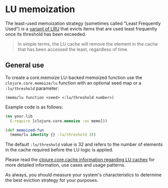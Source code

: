 # LU memoization

The least-used memoization strategy (sometimes called "Least Frequently Used") is a [variant of LRU](./LRU.md) that evicts items that are used least frequently once its threshold has been exceeded.

> In simple terms, the LU cache will remove the element in the cache that has been accessed the least, regardless of time.

## General use

To create a core.memoize LU-backed memoized function use the `clojure.core.memoize/lu` function with an optional seed map or a `:lu/threshold` parameter:

    (memo/lu function <seed> <:lu/threshold number>)

Example code is as follows:

```clojure
(ns your.lib
  (:require [clojure.core.memoize :as memo]))

(def memoized-fun
  (memo/lu identity {} :lu/threshold 3))
```

The default `:lu/threshold` value is 32 and refers to the number of elements in the cache required before the LU logic is applied.

Please read the [clojure.core.cache information regarding LU caches](https://github.com/clojure/core.cache/wiki/LU) for more detailed information, use cases and usage patterns.

As always, you should measure your system's characteristics to determine the best eviction strategy for your purposes.
